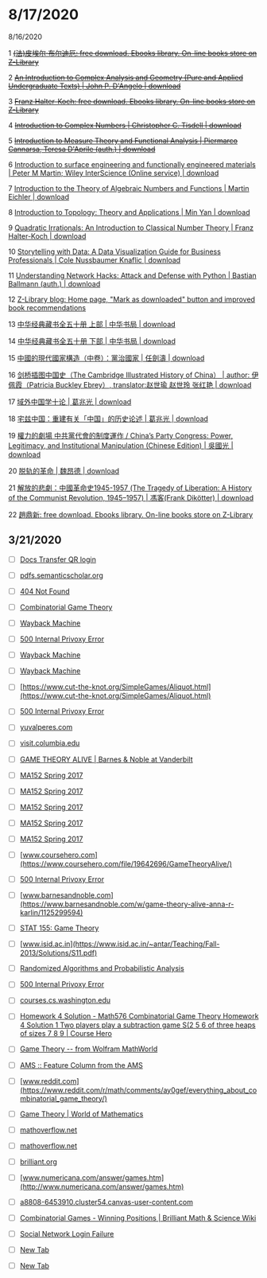 # 8/17/2020

8/16/2020

1 ~~[(法)皮埃尔·布尔迪厄: free download. Ebooks library. On-line books store on Z-Library](https://b-ok.cc/g/(%E6%B3%95)%E7%9A%AE%E5%9F%83%E5%B0%94%C2%B7%E5%B8%83%E5%B0%94%E8%BF%AA%E5%8E%84)~~

2 ~~[An Introduction to Complex Analysis and Geometry (Pure and Applied Undergraduate Texts) | John P. D'Angelo | download](https://b-ok.cc/book/5652698/74be37/?wrongHash)~~

3 ~~[Franz Halter-Koch: free download. Ebooks library. On-line books store on Z-Library](https://b-ok.cc/g/Franz%20Halter-Koch)~~

4 ~~[Introduction to Complex Numbers | Christopher C. Tisdell | download](https://b-ok.cc/book/5446762/222073)~~

5 ~~[Introduction to Measure Theory and Functional Analysis | Piermarco Cannarsa, Teresa D'Aprile (auth.) | download](https://b-ok.cc/book/2617235/e6d0e7)~~

6 [Introduction to surface engineering and functionally engineered materials | Peter M Martin; Wiley InterScience (Online service) | download](https://b-ok.cc/book/2461293/d07021)

7 [Introduction to the Theory of Algebraic Numbers and Functions | Martin Eichler | download](https://b-ok.cc/book/763430/95fba9)

8 [Introduction to Topology: Theory and Applications | Min Yan | download](https://b-ok.cc/book/859425/0f5548)

9 [Quadratic Irrationals: An Introduction to Classical Number Theory | Franz Halter-Koch | download](https://b-ok.cc/book/2162019/23ad38)

10 [Storytelling with Data: A Data Visualization Guide for Business Professionals | Cole Nussbaumer Knaflic | download](https://b-ok.cc/book/2739588/d6a893?dsource=mostpopular)

11 [Understanding Network Hacks: Attack and Defense with Python | Bastian Ballmann (auth.) | download](https://b-ok.cc/book/2487850/036cf0?dsource=mostpopular)

12 [Z-Library blog: Home page, "Mark as downloaded" button and improved book recommendations](https://b-ok.cc/blog/23)

13 [中华经典藏书全五十册 上部 | 中华书局 | download](https://b-ok.cc/book/5278515/56cd73)

14 [中华经典藏书全五十册 下部 | 中华书局 | download](https://b-ok.cc/book/5278516/439d15)

15 [中國的現代國家構造（中卷）：黨治國家 | 任劍濤 | download](https://b-ok.cc/book/5265734/2424ac?dsource=recommend)

16 [剑桥插图中国史（The Cambridge Illustrated History of China） | author: 伊佩霞（Patricia Buckley Ebrey）, translator:赵世瑜 赵世玲 张红艳 | download](https://b-ok.cc/book/695457/124eba?dsource=recommend)

17 [域外中国学十论 | 葛兆光 | download](https://b-ok.cc/book/5220891/7359c5)

18 [宅兹中国：重建有关「中国」的历史论述 | 葛兆光 | download](https://b-ok.cc/book/3563257/4869f4?dsource=recommend)

19 [權力的劇場 中共黨代會的制度運作 / China’s Party Congress: Power, Legitimacy, and Institutional Manipulation (Chinese Edition) | 吳國光 | download](https://b-ok.cc/book/3580096/2858b9?dsource=recommend)

20 [脱轨的革命 | 魏昂德 | download](https://b-ok.cc/book/5354082/0a27b5?dsource=recommend)

21 [解放的悲劇：中國革命史1945-1957 (The Tragedy of Liberation: A History of the Communist Revolution, 1945–1957) | 馮客(Frank Dikötter) | download](https://b-ok.cc/book/3596933/bf2ef3?dsource=recommend)

22 [趙鼎新: free download. Ebooks library. On-line books store on Z-Library](https://b-ok.cc/g/%E8%B6%99%E9%BC%8E%E6%96%B0)



## 3/21/2020

- [ ] [Docs Transfer QR login](https://docstransfer.com/)

- [ ] [pdfs.semanticscholar.org](https://pdfs.semanticscholar.org/1a7c/153fdc30906fd655f97f2b3edb4702a16df9.pdf)

- [ ] [404 Not Found](http://homepages.gac.edu/~wolfe/papers/undergrad-games/paper.ps)

- [ ] [Combinatorial Game Theory](https://www.ics.uci.edu/~eppstein/cgt/)

- [ ] [Wayback Machine](https://web.archive.org/web/20100706211229/http://archive.computerhistory.org/projects/chess/related_materials/text/2-0%20and%202-1.Programming_a_computer_for_playing_chess.shannon/2-0%20and%202-1.Programming_a_computer_for_playing_chess.shannon.062303002.pdf)

- [ ] [500 Internal Privoxy Error](http://erikdemaine.org/papers/AlgGameTheory_GONC3/paper.pdf)

- [ ] [Wayback Machine](https://web.archive.org/web/20100706211229/http://archive.computerhistory.org/projects/chess/related_materials/text/2-0%20and%202-1.Programming_a_computer_for_playing_chess.shannon/2-0%20and%202-1.Programming_a_computer_for_playing_chess.shannon.062303002.pdf)

- [ ] [Wayback Machine](https://web.archive.org/web/20100706211229/http://archive.computerhistory.org/projects/chess/related_materials/text/2-0%20and%202-1.Programming_a_computer_for_playing_chess.shannon/2-0%20and%202-1.Programming_a_computer_for_playing_chess.shannon.062303002.pdf)

- [ ] [https://www.cut-the-knot.org/SimpleGames/Aliquot.html](https://www.cut-the-knot.org/SimpleGames/Aliquot.html)

- [ ] [500 Internal Privoxy Error](http://www.chlond.demon.co.uk/Queen.html)

- [ ] [yuvalperes.com](https://yuvalperes.com/)

- [ ] [visit.columbia.edu](https://visit.columbia.edu/events/cs-distinguished-lecture-series-anna-karlin)

- [ ] [GAME THEORY ALIVE | Barnes & Noble at Vanderbilt](https://vanderbilt.bncollege.com/shop/vanderbilt/textbook/game-theory-alive)

- [ ] [MA152 Spring 2017](http://www.math.ucsd.edu/~rjtobin/152/)

- [ ] [MA152 Spring 2017](http://www.math.ucsd.edu/~rjtobin/152/#homework)

- [ ] [MA152 Spring 2017](http://www.math.ucsd.edu/~rjtobin/152/#homework)

- [ ] [MA152 Spring 2017](http://www.math.ucsd.edu/~rjtobin/152/#homework)

- [ ] [MA152 Spring 2017](http://www.math.ucsd.edu/~rjtobin/152/#lecture_slides)

- [ ] [www.coursehero.com](https://www.coursehero.com/file/19642696/GameTheoryAlive/)

- [ ] [500 Internal Privoxy Error](http://www.math.ucsd.edu/~rjtobin/152/)

- [ ] [www.barnesandnoble.com](https://www.barnesandnoble.com/w/game-theory-alive-anna-r-karlin/1125299594)

- [ ] [STAT 155: Game Theory](https://www.isid.ac.in/~antar/Teaching/Fall-2013/index.html)

- [ ] [www.isid.ac.in](https://www.isid.ac.in/~antar/Teaching/Fall-2013/Solutions/S11.pdf)

- [ ] [Randomized Algorithms and Probabilistic Analysis](https://courses.cs.washington.edu/courses/cse525/13sp/)

- [ ] [500 Internal Privoxy Error](http://courses.cs.washington.edu/courses/cse522/17sp/index.html)

- [ ] [courses.cs.washington.edu](https://courses.cs.washington.edu/courses/cse190x/13au/)

- [ ] [Homework 4 Solution - Math576 Combinatorial Game Theory Homework 4 Solution 1 Two players play a subtraction game S(2 5 6 of three heaps of sizes 7 8 9 | Course Hero](https://www.coursehero.com/file/8708796/Homework-4-Solution/)

- [ ] [Game Theory -- from Wolfram MathWorld](https://mathworld.wolfram.com/GameTheory.html)

- [ ] [AMS :: Feature Column from the AMS](http://www.ams.org/publicoutreach/feature-column/fcarc-games5)

- [ ] [www.reddit.com](https://www.reddit.com/r/math/comments/ay0gef/everything_about_combinatorial_game_theory/)

- [ ] [Game Theory | World of Mathematics](https://mathigon.org/world/Game_Theory)

- [ ] [mathoverflow.net](https://mathoverflow.net/questions/tagged/combinatorial-game-theory)

- [ ] [mathoverflow.net](https://mathoverflow.net/tags/combinatorial-game-theory/hot)

- [ ] [brilliant.org](https://brilliant.org/account/login/?next=/wiki/combinatorial-games-winning-positions/)

- [ ] [www.numericana.com/answer/games.htm](http://www.numericana.com/answer/games.htm)

- [ ] [a8808-6453910.cluster54.canvas-user-content.com](https://a8808-6453910.cluster54.canvas-user-content.com/courses/8808~58063/files/8808~6453910/course%20files/Chapter1.pdf?download_frd=1&verifier=qVNHimJdrt4r9JeFgdWOQy0ylce6xWBsNDBokujq)

- [ ] [Combinatorial Games - Winning Positions | Brilliant Math & Science Wiki](https://brilliant.org/wiki/combinatorial-games-winning-positions/)

- [ ] [Social Network Login Failure](https://brilliant.org/account/google/login/callback/?state=ZoXGTw1WFtjh&code=4%2FxwHlPfqjmK1y553Q0WMaD3GaqPt5ddSWCmp_Nfl9dtjlQZBHP4kmI8-j6kGrfHcY4hti1VoTERjtDyHOJyrWFeM&scope=email+profile+https%3A%2F%2Fwww.googleapis.com%2Fauth%2Fuserinfo.email+https%3A%2F%2Fwww.googleapis.com%2Fauth%2Fuserinfo.profile+openid&authuser=1&prompt=none#)

- [ ] [New Tab](chrome://newtab/)

- [ ] [New Tab](chrome://newtab/)

